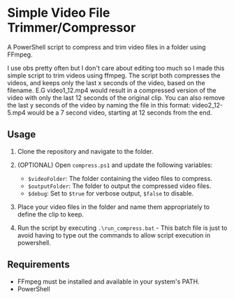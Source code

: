 # Simple Video File Trimmer/Compressor

A PowerShell script to compress and trim video files in a folder using FFmpeg.

I use obs pretty often but I don't care about editing too much so I made this simple script to trim videos using ffmpeg.
The script both compresses the videos, and keeps only the last x seconds of the video, based on the filename.
E.G video1_12.mp4 would result in a compressed version of the video with only the last 12 seconds of the original clip.
You can also remove the last y seconds of the video by naming the file in this format: video2_12-5.mp4 would be a 7 second video, starting at 12 seconds from the end.

## Usage

1. Clone the repository and navigate to the folder.

2. (OPTIONAL) Open `compress.ps1` and update the following variables:
	* `$videoFolder`: The folder containing the video files to compress.
	* `$outputFolder`: The folder to output the compressed video files.
	* `$debug`: Set to `$true` for verbose output, `$false` to disable.

2. Place your video files in the folder and name them appropriately to define the clip to keep.
3. Run the script by executing `.\run_compress.bat` - This batch file is just to avoid having to type out the commands to allow script execution in powershell.

## Requirements

* FFmpeg must be installed and available in your system's PATH.
* PowerShell

